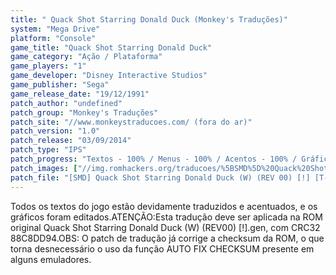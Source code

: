 ```yaml
---
title: " Quack Shot Starring Donald Duck (Monkey's Traduções)"
system: "Mega Drive"
platform: "Console"
game_title: "Quack Shot Starring Donald Duck"
game_category: "Ação / Plataforma"
game_players: "1"
game_developer: "Disney Interactive Studios"
game_publisher: "Sega"
game_release_date: "19/12/1991"
patch_author: "undefined"
patch_group: "Monkey's Traduções"
patch_site: "//www.monkeystraducoes.com/ (fora do ar)"
patch_version: "1.0"
patch_release: "03/09/2014"
patch_type: "IPS"
patch_progress: "Textos - 100% / Menus - 100% / Acentos - 100% / Gráficos - 100%"
patch_images: ["//img.romhackers.org/traducoes/%5BSMD%5D%20Quack%20Shot%20Starring%20Donald%20Duck%20-%20Monkey's%20Tradu%C3%A7%C3%B5es%20-%201.png","//img.romhackers.org/traducoes/%5BSMD%5D%20Quack%20Shot%20Starring%20Donald%20Duck%20-%20Monkey's%20Tradu%C3%A7%C3%B5es%20-%202.png","//img.romhackers.org/traducoes/%5BSMD%5D%20Quack%20Shot%20Starring%20Donald%20Duck%20-%20Monkey's%20Tradu%C3%A7%C3%B5es%20-%203.png"]
patch_file: "[SMD] Quack Shot Starring Donald Duck (W) (REV 00) [!] [T-BR] [T-ØX-Carnage e Unknown Master G-Monkey's Traduções] [V-1.0 A-2014].rar"
---
```

Todos os textos do jogo estão devidamente traduzidos e acentuados, e os gráficos foram editados.ATENÇÃO:Esta tradução deve ser aplicada na ROM original Quack Shot Starring Donald Duck (W) (REV00) [!].gen, com CRC32 88C8DD94.OBS: O patch de tradução já corrige a checksum da ROM, o que torna desnecessário o uso da função AUTO FIX CHECKSUM presente em alguns emuladores.